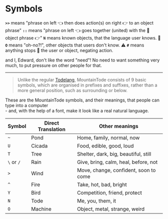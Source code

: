 # Symbols

**`>>`** means "phrase on left 👈 then does action(s) on right 👉 to an object phrase"
**`::`** means "phrase on left 👈 goes together (united) with the 🟰 object phrase 👉"
**`N`** means known objects, that the language user knows. 💭
**`O`** means "oh-no?!", other objects that users don't know. ⚠️
**`#`** means anything stops 🛑 the user or object, negating action.

and I, Edward, don't like the word "need"! No need to want something very much, to put pressure on other people for that.

---

> Unlike the regular [Todelang](https://github.com/TodePond/TodeTode), MountainTode consists of 9 basic symbols, which are organised in prefixes and suffixes, rather than a more general position, such as surrounding or below.

These are the MountainTode symbols, and their meanings, that people can type into a computer  
 \- and, with the help of a font, make it look like a real natural language.

| Symbol     | Direct Translation | Other meanings                        |
|  -         | -                  | -                                     |
| `~`        | Pond               | Home, family, normal, now             |
| `U`        | Cicada             | Food, edible, good, loud              |
| `T`        | Tree               | Shelter, dark, big, beautiful, still  |
| `\` or `/` | Rain               | Give, bring, calm, heal, before, not  |
| `>`        | Wind               | Move, change, confident, soon to come |
| `^`        | Fire               | Take, hot, bad, bright                |
| `Y`        | Bird               | Competition, friend, protect          |
| `N`        | Tode               | Me, you, them, it                     |
| `O`        | Machine            | Object, metal, strange, weird         |
